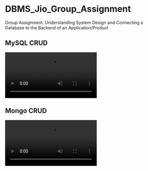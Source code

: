 # DBMS_Jio_Group_Assignment

Group Assignment: Understanding System Design and Connecting a Database to the Backend of an Application/Product

## MySQL CRUD

<video controls>
  <source src="./mysql/2024-07-15 23-12-15.mp4" type="video/mp4">
</video>

## Mongo CRUD

<video controls>
  <source src="./mongo/2024-07-15 23-16-08.mp4" type="video/mp4">
</video>
